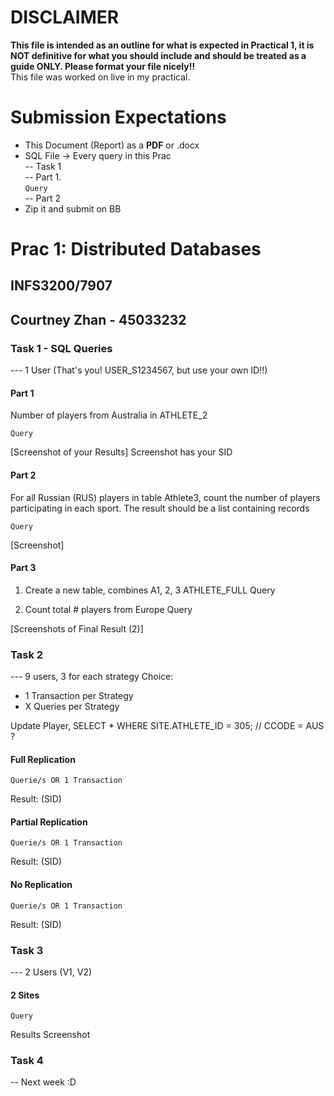 # DISCLAIMER
**This file is intended as an outline for what is expected in Practical 1, it is NOT definitive for what you should include and should be treated as a guide ONLY. Please format your file nicely!!**  
This file was worked on live in my practical.

# Submission Expectations  
* This Document (Report) as a **PDF** or .docx
* SQL File -> Every query in this Prac  
-- Task 1  
-- Part 1.  
`Query`  
-- Part 2
* Zip it and submit on BB

# Prac 1: Distributed Databases
## INFS3200/7907  
## Courtney Zhan - 45033232  



### Task 1 - SQL Queries
--- 1 User (That's you! USER_S1234567, but use your own ID!!) 
#### Part 1
Number of players from Australia in ATHLETE_2

	Query

[Screenshot of your Results]
	Screenshot has your SID

#### Part 2
For all Russian (RUS) players in table Athlete3, count the number of players participating in each sport. The result should be a list containing records 

	Query
[Screenshot]

#### Part 3
1. Create a new table, combines A1, 2, 3
	ATHLETE_FULL
	Query

2. Count total # players from Europe
	Query

[Screenshots of Final Result (2)]


### Task 2
--- 9 users, 3 for each strategy
Choice:
* 1 Transaction per Strategy
* X Queries per Strategy

Update Player, 
SELECT * WHERE SITE.ATHLETE_ID = 305;
// CCODE = AUS ?

#### Full Replication
	Querie/s OR 1 Transaction
Result: (SID)

#### Partial Replication
	Querie/s OR 1 Transaction
Result: (SID)

#### No Replication
	Querie/s OR 1 Transaction
Result: (SID)

### Task 3
--- 2 Users (V1, V2)
#### 2 Sites
	Query 
Results Screenshot

### Task 4
-- Next week :D

